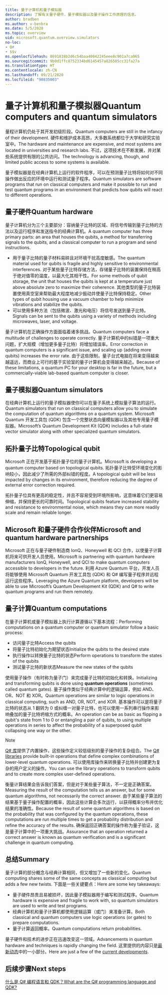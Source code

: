 ```yaml
---
title: 量子计算机和量子模拟器
description: 了解有关量子硬件、量子模拟器以及量子操作工作原理的信息。
author: bradben
ms.author: v-benbra
ms.date: 5/5/2020
ms.topic: overview
uid: microsoft.quantum.overview.simulators
no-loc:
- Q#
- $$v
ms.openlocfilehash: 8691838b2d6c54baa40042245eee8c901a7ca965
ms.sourcegitcommit: 9b0d1ffc8752334bd6145457a826505cc31fa27a
ms.translationtype: HT
ms.contentlocale: zh-CN
ms.lasthandoff: 09/21/2020
ms.locfileid: "90835003"
---
```

# <a name="quantum-computers-and-quantum-simulators"></a><span data-ttu-id="b4413-103">量子计算机和量子模拟器</span><span class="sxs-lookup"><span data-stu-id="b4413-103">Quantum computers and quantum simulators</span></span>

<span data-ttu-id="b4413-104">量程计算机仍处于其开发初级阶段。</span><span class="sxs-lookup"><span data-stu-id="b4413-104">Quantum computers are still in the infancy of their development.</span></span> <span data-ttu-id="b4413-105">硬件和维护成本高昂，大多数系统都位于大学和研究实验室中。</span><span class="sxs-lookup"><span data-stu-id="b4413-105">The hardware and maintenance are expensive, and most systems are located in universities and research labs.</span></span> <span data-ttu-id="b4413-106">不过，这项技术在不断发展，并对某些系统提供有限的公共访问。</span><span class="sxs-lookup"><span data-stu-id="b4413-106">The technology is advancing, though, and limited public access to some systems is available.</span></span>

<span data-ttu-id="b4413-107">量子模拟器是在经典计算机上运行的软件程序，可以在预测量子比特将如何对不同操作做出反应的环境中运行和测试量子程序。</span><span class="sxs-lookup"><span data-stu-id="b4413-107">Quantum simulators are software programs that run on classical computers and make it possible to run and test quantum programs in an environment that predicts how qubits will react to different operations.</span></span>

## <a name="quantum-hardware"></a><span data-ttu-id="b4413-108">量子硬件</span><span class="sxs-lookup"><span data-stu-id="b4413-108">Quantum hardware</span></span>

<span data-ttu-id="b4413-109">量子计算机分为三个主要部分：容纳量子比特的区域、将信号传输到量子比特的方法以及运行程序和发送指令的经典计算机。</span><span class="sxs-lookup"><span data-stu-id="b4413-109">A quantum computer has three primary parts: an area that houses the qubits, a method for transferring signals to the qubits, and a classical computer to run a program and send instructions.</span></span>

- <span data-ttu-id="b4413-110">用于量子比特的量子材料易碎且对环境干扰高度敏感。</span><span class="sxs-lookup"><span data-stu-id="b4413-110">The quantum material used for qubits is fragile and highly sensitive to environmental interferences.</span></span> <span data-ttu-id="b4413-111">对于某些量子比特存储方法，存储量子比特的装置保持在稍高于绝对值零的温度，以最大化其相干性。</span><span class="sxs-lookup"><span data-stu-id="b4413-111">For some methods of qubit storage, the unit that houses the qubits is kept at a temperature just above absolute zero to maximize their coherence.</span></span> <span data-ttu-id="b4413-112">其他类型的量子比特装置使用真空室来帮助最大程度地减少振动并使量子比特保持稳定。</span><span class="sxs-lookup"><span data-stu-id="b4413-112">Other types of qubit housing use a vacuum chamber to help minimize vibrations and stabilize the qubits.</span></span>  
- <span data-ttu-id="b4413-113">可以使用多种方法（包括微波、激光和电压）将信号发送到量子比特。</span><span class="sxs-lookup"><span data-stu-id="b4413-113">Signals can be sent to the qubits using a variety of methods including microwaves, laser, and voltage.</span></span>

<span data-ttu-id="b4413-114">量子计算机在正确操作方面面临着诸多挑战。</span><span class="sxs-lookup"><span data-stu-id="b4413-114">Quantum computers face a multitude of challenges to operate correctly.</span></span> <span data-ttu-id="b4413-115">量子计算机中的纠错是一项重大问题，扩大规模（增加更多量子比特）将增加错误率。</span><span class="sxs-lookup"><span data-stu-id="b4413-115">Error correction in quantum computers is a significant issue, and scaling up (adding more qubits) increases the error rate.</span></span> <span data-ttu-id="b4413-116">由于这些限制，量子台式电脑在将来变得越来越遥远，而商业上可行的基于实验室的量子计算机会变得越来越近。</span><span class="sxs-lookup"><span data-stu-id="b4413-116">Because of these limitations, a quantum PC for your desktop is far in the future, but a commercially-viable lab-based quantum computer is closer.</span></span>

## <a name="quantum-simulators"></a><span data-ttu-id="b4413-117">量子模拟器</span><span class="sxs-lookup"><span data-stu-id="b4413-117">Quantum simulators</span></span>

<span data-ttu-id="b4413-118">在经典计算机上运行的量子模拟器使你可以在量子系统上模拟量子算法的运行。</span><span class="sxs-lookup"><span data-stu-id="b4413-118">Quantum simulators that run on classical computers allow you to simulate the computation of quantum algorithms on a quantum system.</span></span>  <span data-ttu-id="b4413-119">Microsoft Quantum 开发工具包 (QDK) 包含一个完整状态向量模拟器以及其他专用量子模拟器。</span><span class="sxs-lookup"><span data-stu-id="b4413-119">Microsoft’s Quantum Development Kit (QDK) includes a full-state vector simulator along with other specialized quantum simulators.</span></span>

## <a name="topological-qubit"></a><span data-ttu-id="b4413-120">拓扑量子比特</span><span class="sxs-lookup"><span data-stu-id="b4413-120">Topological qubit</span></span>

<span data-ttu-id="b4413-121">Microsoft 正在开发基于拓扑量子位的量子计算机。</span><span class="sxs-lookup"><span data-stu-id="b4413-121">Microsoft is developing a quantum computer based on topological qubits.</span></span> <span data-ttu-id="b4413-122">拓扑量子比特受环境变化的影响较小，因此减少了所需的外部纠错的程度。</span><span class="sxs-lookup"><span data-stu-id="b4413-122">A topological qubit will be less impacted by changes in its environment, therefore reducing the degree of external error correction required.</span></span>

<span data-ttu-id="b4413-123">拓扑量子位具有更高的稳定性，并且不容易受到环境所影响，这意味着它们更容易伸缩，并保持更长的可靠时间。</span><span class="sxs-lookup"><span data-stu-id="b4413-123">Topological qubits feature increased stability and resistance to environmental noise, which means they can more readily scale and remain reliable longer.</span></span>

## <a name="microsoft-and-quantum-hardware-partnerships"></a><span data-ttu-id="b4413-124">Microsoft 和量子硬件合作伙伴</span><span class="sxs-lookup"><span data-stu-id="b4413-124">Microsoft and quantum hardware partnerships</span></span>

<span data-ttu-id="b4413-125">Microsoft 正在与量子硬件制造商 IonQ、Honeywell 和 QCI 合作，以使量子计算机将来可供开发人员使用。</span><span class="sxs-lookup"><span data-stu-id="b4413-125">Microsoft is partnering with quantum hardware manufacturers IonQ, Honeywell, and QCI to make quantum computers accessible to developers in the future.</span></span> <span data-ttu-id="b4413-126">利用 Azure Quantum 平台，开发人员将能够使用 Microsoft Quantum 开发工具包 (QDK) 和 Q# 编写量子程序并远程运行这些程序。</span><span class="sxs-lookup"><span data-stu-id="b4413-126">Leveraging the Azure Quantum platform, developers will be able to use Microsoft’s Quantum Development Kit (QDK) and Q# to write quantum programs and run them remotely.</span></span>

## <a name="quantum-computations"></a><span data-ttu-id="b4413-127">量子计算</span><span class="sxs-lookup"><span data-stu-id="b4413-127">Quantum computations</span></span>

<span data-ttu-id="b4413-128">在量子计算机或量子模拟器上执行计算遵循以下基本流程：</span><span class="sxs-lookup"><span data-stu-id="b4413-128">Performing computations on a quantum computer or quantum simulator follow a basic process:</span></span>

- <span data-ttu-id="b4413-129">访问量子比特</span><span class="sxs-lookup"><span data-stu-id="b4413-129">Access the qubits</span></span>
- <span data-ttu-id="b4413-130">将量子比特初始化为期望状态</span><span class="sxs-lookup"><span data-stu-id="b4413-130">Initialize the qubits to the desired state</span></span>
- <span data-ttu-id="b4413-131">执行操作以转换量子比特的状态</span><span class="sxs-lookup"><span data-stu-id="b4413-131">Perform operations to transform the states of the qubits</span></span>
- <span data-ttu-id="b4413-132">测试量子比特的新状态</span><span class="sxs-lookup"><span data-stu-id="b4413-132">Measure the new states of the qubits</span></span>

<span data-ttu-id="b4413-133">使用量子操作（有时称为量子门）来完成量子比特的初始化和转换。</span><span class="sxs-lookup"><span data-stu-id="b4413-133">Initializing and transforming qubits is done using **quantum operations** (sometimes called quantum gates).</span></span> <span data-ttu-id="b4413-134">量子操作类似于经典计算中的逻辑运算，例如 AND、OR、NOT 和 XOR。</span><span class="sxs-lookup"><span data-stu-id="b4413-134">Quantum operations are similar to logic operations in classical computing, such as AND, OR, NOT, and XOR.</span></span> <span data-ttu-id="b4413-135">基本操作可以是将量子比特的状态从 1 翻转为 0 或纠缠一对量子比特，也可以使用一系列串行操作来影响叠加的量子比特坍缩方式的概率。</span><span class="sxs-lookup"><span data-stu-id="b4413-135">An operation can be as basic as flipping a qubit's state from 1 to 0 or entangling a pair of qubits, to using multiple operations in series to affect the probability of a superposed qubit collapsing one way or the other.</span></span>

> [!NOTE] 
> <span data-ttu-id="b4413-136">[Q# 库](xref:microsoft.quantum.libraries)提供了内置操作，这些操作定义较低级别的量子操作的复杂组合。</span><span class="sxs-lookup"><span data-stu-id="b4413-136">The [Q# libraries](xref:microsoft.quantum.libraries) provide built-in operations that define complex combinations of lower-level quantum operations.</span></span> <span data-ttu-id="b4413-137">可以使用库操作来转换量子比特并创建更为复杂的用户定义的操作。</span><span class="sxs-lookup"><span data-stu-id="b4413-137">You can use the library operations to transform qubits and to create more complex user-defined operations.</span></span>  

<span data-ttu-id="b4413-138">衡量计算结果会告诉我们答案，但是对于某些量子算法，不一定是正确答案。</span><span class="sxs-lookup"><span data-stu-id="b4413-138">Measuring the result of the computation tells us an answer, but for some quantum algorithms, not necessarily the correct answer.</span></span> <span data-ttu-id="b4413-139">由于某些量子算法的结果基于量子操作配置的概率，因此这些计算会多次运行，以获得概率分布并优化结果的准确性。</span><span class="sxs-lookup"><span data-stu-id="b4413-139">Because the result of some quantum algorithms is based on the probability that was configured by the quantum operations, these computations are run multiple times to get a probability distribution and refine the accuracy of the results.</span></span>  <span data-ttu-id="b4413-140">确保返回正确答案的操作称为量子验证，这是量子计算中的一项重大挑战。</span><span class="sxs-lookup"><span data-stu-id="b4413-140">Assurance that an operation returned a correct answer is known as quantum verification and is a significant challenge in quantum computing.</span></span>

## <a name="summary"></a><span data-ttu-id="b4413-141">总结</span><span class="sxs-lookup"><span data-stu-id="b4413-141">Summary</span></span>

<span data-ttu-id="b4413-142">量子计算的部分概念与经典计算相同，但又增加了一些新的变化。</span><span class="sxs-lookup"><span data-stu-id="b4413-142">Quantum computing shares some of the same concepts as classical computing but adds a few new twists.</span></span> <span data-ttu-id="b4413-143">下面是一些关键要点：</span><span class="sxs-lookup"><span data-stu-id="b4413-143">Here are some key takeaways:</span></span>

- <span data-ttu-id="b4413-144">量子硬件昂贵且易被损坏，因此量子模拟器用于编写和测试程序。</span><span class="sxs-lookup"><span data-stu-id="b4413-144">Quantum hardware is expensive and fragile to work with, so quantum simulators are used to write and test programs.</span></span>
- <span data-ttu-id="b4413-145">经典计算机和量子计算机都使用逻辑运算（或门）来准备计算。</span><span class="sxs-lookup"><span data-stu-id="b4413-145">Both classical and quantum computers use logic operations (or gates) to prepare computations.</span></span>
- <span data-ttu-id="b4413-146">量子计算返回概率。</span><span class="sxs-lookup"><span data-stu-id="b4413-146">Quantum computations return probabilities.</span></span>

<span data-ttu-id="b4413-147">量子硬件和技术的进步正在迅速改变这一领域。</span><span class="sxs-lookup"><span data-stu-id="b4413-147">Advancements in quantum hardware and techniques is rapidly changing the field.</span></span> <span data-ttu-id="b4413-148">这里提供的内容只是[最新动态](https://phys.org/search/?search=quantum+computer&s=0)中的一小部分。</span><span class="sxs-lookup"><span data-stu-id="b4413-148">Here are just a few of the [current developments](https://phys.org/search/?search=quantum+computer&s=0).</span></span>

## <a name="next-steps"></a><span data-ttu-id="b4413-149">后续步骤</span><span class="sxs-lookup"><span data-stu-id="b4413-149">Next steps</span></span>

[<span data-ttu-id="b4413-150">什么是 Q# 编程语言和 QDK？</span><span class="sxs-lookup"><span data-stu-id="b4413-150">What are the Q# programming language and QDK?</span></span>](xref:microsoft.quantum.overview.q-sharp)
